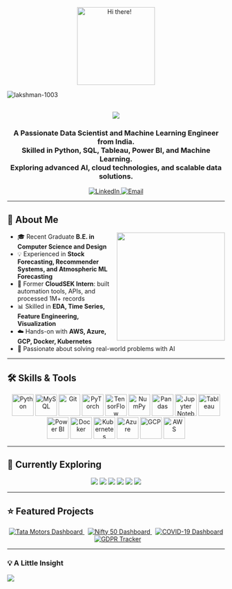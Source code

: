 <!-- Profile Header -->
<div align="center">
  <img height="180" src="https://user-images.githubusercontent.com/74038190/221352989-518609ab-b4d1-459e-929f-a08cd2bd9b3c.gif" alt="Hi there!" />
  <p align="left"> <img src="https://komarev.com/ghpvc/?username=lakshman-1003&label=Profile%20views&color=0e75b6&style=flat" alt="lakshman-1003" /> </p>
  <br />
   <img src="https://readme-typing-svg.herokuapp.com?font=Fira+Code&duration=3000&pause=500&center=true&vCenter=true&width=600&lines=Hi+%F0%9F%91%8B%2C+I'm+Lakshman+S;A+Passionate+Data+Scientist+%7C+ML+Engineer;Exploring+AI%2C+Cloud+%26+Scalable+Data+Solutions" />
</div>

<h3 align="center">
  A Passionate Data Scientist and Machine Learning Engineer from India.<br>
  Skilled in Python, SQL, Tableau, Power BI, and Machine Learning.<br>
  Exploring advanced AI, cloud technologies, and scalable data solutions.
</h3>

<p align="center">
  <a href="https://www.linkedin.com/in/lakshmans01/" target="_blank">
    <img src="https://img.shields.io/badge/LinkedIn-0077B5?style=for-the-badge&logo=linkedin&logoColor=white" alt="LinkedIn" />
  </a>
  <a href="mailto:lakshman.sr1003@gmail.com">
    <img src="https://img.shields.io/badge/Email-D14836?style=for-the-badge&logo=gmail&logoColor=white" alt="Email" />
  </a>
</p>

---

## 📌 About Me

<img align="right" src="https://media.giphy.com/media/qgQUggAC3Pfv687qPC/giphy.gif" width="250" />

- 🎓 Recent Graduate **B.E. in Computer Science and Design**  
- 💡 Experienced in **Stock Forecasting, Recommender Systems, and Atmospheric ML Forecasting**  
- 🚀 Former **CloudSEK Intern**: built automation tools, APIs, and processed 1M+ records  
- 📊 Skilled in **EDA, Time Series, Feature Engineering, Visualization**  
- ☁️ Hands-on with **AWS, Azure, GCP, Docker, Kubernetes**  
- 🧠 Passionate about solving real-world problems with AI  

---

## 🛠 Skills & Tools

<p align="center">
  <img src="https://cdn.jsdelivr.net/gh/devicons/devicon/icons/python/python-original.svg" width="50" alt="Python" />
  <img src="https://cdn.jsdelivr.net/gh/devicons/devicon/icons/mysql/mysql-original.svg" width="50" alt="MySQL"/>
  <img src="https://cdn.jsdelivr.net/gh/devicons/devicon/icons/git/git-original.svg" width="50" alt="Git" />
  <img src="https://cdn.jsdelivr.net/gh/devicons/devicon/icons/pytorch/pytorch-original.svg" width="50" alt="PyTorch" />
  <img src="https://cdn.jsdelivr.net/gh/devicons/devicon/icons/tensorflow/tensorflow-original.svg" width="50" alt="TensorFlow"/>
  <img src="https://cdn.jsdelivr.net/gh/devicons/devicon/icons/numpy/numpy-original.svg" width="50" alt="NumPy"/>
  <img src="https://cdn.jsdelivr.net/gh/devicons/devicon/icons/pandas/pandas-original.svg" width="50" alt="Pandas"/>
  <img src="https://cdn.jsdelivr.net/gh/devicons/devicon/icons/jupyter/jupyter-original.svg" width="50" alt="Jupyter Notebook"/>
  <img src="https://img.icons8.com/color/48/000000/tableau-software.png" width="50" alt="Tableau"/>
  <img src="https://img.icons8.com/color/48/000000/power-bi.png" width="50" alt="Power BI"/>
  <img src="https://cdn.jsdelivr.net/gh/devicons/devicon/icons/docker/docker-original.svg" width="50" alt="Docker"/>
  <img src="https://cdn.jsdelivr.net/gh/devicons/devicon/icons/kubernetes/kubernetes-plain.svg" width="50" alt="Kubernetes"/>
  <img src="https://cdn.jsdelivr.net/gh/devicons/devicon/icons/azure/azure-original.svg" width="50" alt="Azure"/>
  <img src="https://cdn.jsdelivr.net/gh/devicons/devicon/icons/googlecloud/googlecloud-original.svg" width="50" alt="GCP"/>
  <img src="https://cdn.jsdelivr.net/gh/devicons/devicon/icons/amazonwebservices/amazonwebservices-original.svg" width="50" alt="AWS"/>
</p>

---

## 🚀 Currently Exploring

<p align="center">
  <img src="https://img.shields.io/badge/Time%20Series-%2300C7B7?style=for-the-badge&logo=plotly&logoColor=white" />
  <img src="https://img.shields.io/badge/Recommender%20Systems-%23FF6F61?style=for-the-badge&logo=scikitlearn&logoColor=white" />
  <img src="https://img.shields.io/badge/Deep%20Learning-%23000000?style=for-the-badge&logo=pytorch&logoColor=white" />
  <img src="https://img.shields.io/badge/Cloud%20Platforms-%2324292e?style=for-the-badge&logo=googlecloud&logoColor=white" />
  <img src="https://img.shields.io/badge/MLOps-%234285F4?style=for-the-badge&logo=mlflow&logoColor=white" />
  <img src="https://img.shields.io/badge/Data%20Visualization-%232195f3?style=for-the-badge&logo=tableau&logoColor=white" />
</p>

---

## ⭐ Featured Projects

<p align="center">
  <a href="https://github.com/lakshman-1003/Tata_Motors_cars_Sales_dashboard" target="_blank">
    <img src="https://img.shields.io/badge/Dashboard-Tata%20Motors%20Sales-yellow?style=for-the-badge&logo=tableau&logoColor=white" alt="Tata Motors Dashboard" />
  </a> &nbsp;
  <a href="https://github.com/lakshman-1003/nifty-50-dashboard" target="_blank">
    <img src="https://img.shields.io/badge/Dashboard-Nifty%2050%20Stocks-blue?style=for-the-badge&logo=powerbi&logoColor=white" alt="Nifty 50 Dashboard" />
  </a> &nbsp;
  <a href="https://github.com/lakshman-1003/interactive-covid19-dashboard-tableau" target="_blank">
    <img src="https://img.shields.io/badge/Dashboard-COVID19%20Interactive-red?style=for-the-badge&logo=tableau&logoColor=white" alt="COVID-19 Dashboard" />
  </a> &nbsp;
  <a href="https://github.com/lakshman-1003/GDPR-Compliance-Tracker" target="_blank">
    <img src="https://img.shields.io/badge/Project-GDPR%20Compliance-green?style=for-the-badge&logo=github&logoColor=white" alt="GDPR Tracker" />
  </a>
</p>

---

### 💡 A Little Insight
<img src="https://readme-typing-svg.herokuapp.com?font=Fira+Code&duration=4000&pause=500&color=blue&center=true&vCenter=true&width=1000&lines=Data+is+the+new+electricity%2C+and+I'm+building+the+circuits+that+power+tomorrow." />


